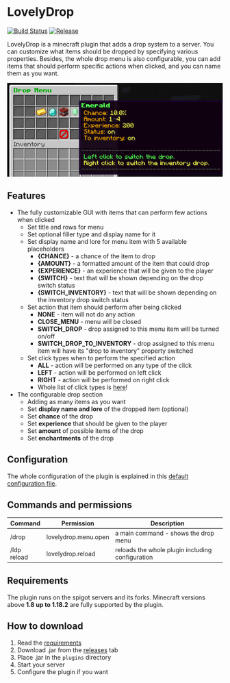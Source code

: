 # LovelyDrop
[![Build Status](https://img.shields.io/github/workflow/status/zrdzn/LovelyDrop/LovelyDrop%20Build)](https://github.com/zrdzn/LovelyDrop/actions/workflows/build.yml)
[![Release](https://img.shields.io/github/v/release/zrdzn/LovelyDrop?color=44CC44)](https://github.com/zrdzn/LovelyDrop/releases/latest)

LovelyDrop is a minecraft plugin that adds a drop system to a server. You can customize what items should be dropped by specifying various properties. Besides, the whole drop menu is also configurable, you can add items that should perform specific actions when clicked, and you can name them as you want.

![](img/menu-preview.png)
## Features
- The fully customizable GUI with items that can perform few actions when clicked
  - Set title and rows for menu
  - Set optional filler type and display name for it
  - Set display name and lore for menu item with 5 available placeholders
    - **{CHANCE}** - a chance of the item to drop
    - **{AMOUNT}** - a formatted amount of the item that could drop
    - **{EXPERIENCE}** - an experience that will be given to the player
    - **{SWITCH}** - text that will be shown depending on the drop switch status
    - **{SWITCH_INVENTORY}** - text that will be shown depending on the inventory drop switch status
  - Set action that item should perform after being clicked
    - **NONE** - item will not do any action
    - **CLOSE_MENU** - menu will be closed
    - **SWITCH_DROP** - drop assigned to this menu item will be turned on/off
    - **SWITCH_DROP_TO_INVENTORY** - drop assigned to this menu item will have its "drop to inventory" property switched
  - Set click types when to perform the specified action
    - **ALL** - action will be performed on any type of the click
    - **LEFT** - action will be performed on left click
    - **RIGHT** - action will be performed on right click
    - Whole list of click types is [here](https://hub.spigotmc.org/javadocs/bukkit/org/bukkit/event/inventory/ClickType.html)!
- The configurable drop section
  - Adding as many items as you want
  - Set **display name and lore** of the dropped item (optional)
  - Set **chance** of the drop
  - Set **experience** that should be given to the player
  - Set **amount** of possible items of the drop
  - Set **enchantments** of the drop
## Configuration
The whole configuration of the plugin is explained in this
[default configuration file](https://github.com/zrdzn/LovelyDrop/blob/master/plugin/src/main/resources/config.yml).
## Commands and permissions
| Command | Permission | Description                                                                                 |
| ----------------|---------------|----------------------------------------------------------------------------------|
| /drop | lovelydrop.menu.open | a main command - shows the drop menu                                                  |
| /ldp reload | lovelydrop.reload | reloads the whole plugin including configuration                                 |

## Requirements
The plugin runs on the spigot servers and its forks. Minecraft versions above **1.8 up to 1.18.2** are fully supported by the plugin.

## How to download
1. Read the [requirements](#requirements)
2. Download .jar from the [releases](https://github.com/zrdzn/LovelyDrop/releases) tab
3. Place .jar in the `plugins` directory
4. Start your server
5. Configure the plugin if you want
